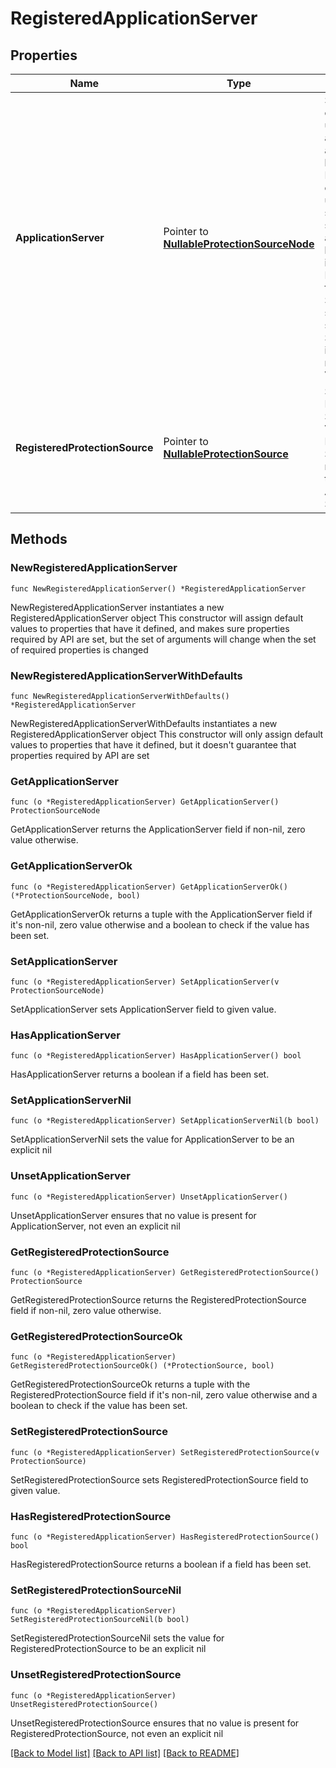 # RegisteredApplicationServer

## Properties

Name | Type | Description | Notes
------------ | ------------- | ------------- | -------------
**ApplicationServer** | Pointer to [**NullableProtectionSourceNode**](ProtectionSourceNode.md) | Specifies the child subtree used to store additional application-level Objects. Different environments use the subtree to store application-level information. For example for SQL Server, this subtree stores the SQL Server instances running on a VM. | [optional] 
**RegisteredProtectionSource** | Pointer to [**NullableProtectionSource**](ProtectionSource.md) | Specifies the Protection Source like a VM or Physical Server that registered the Application Server. | [optional] 

## Methods

### NewRegisteredApplicationServer

`func NewRegisteredApplicationServer() *RegisteredApplicationServer`

NewRegisteredApplicationServer instantiates a new RegisteredApplicationServer object
This constructor will assign default values to properties that have it defined,
and makes sure properties required by API are set, but the set of arguments
will change when the set of required properties is changed

### NewRegisteredApplicationServerWithDefaults

`func NewRegisteredApplicationServerWithDefaults() *RegisteredApplicationServer`

NewRegisteredApplicationServerWithDefaults instantiates a new RegisteredApplicationServer object
This constructor will only assign default values to properties that have it defined,
but it doesn't guarantee that properties required by API are set

### GetApplicationServer

`func (o *RegisteredApplicationServer) GetApplicationServer() ProtectionSourceNode`

GetApplicationServer returns the ApplicationServer field if non-nil, zero value otherwise.

### GetApplicationServerOk

`func (o *RegisteredApplicationServer) GetApplicationServerOk() (*ProtectionSourceNode, bool)`

GetApplicationServerOk returns a tuple with the ApplicationServer field if it's non-nil, zero value otherwise
and a boolean to check if the value has been set.

### SetApplicationServer

`func (o *RegisteredApplicationServer) SetApplicationServer(v ProtectionSourceNode)`

SetApplicationServer sets ApplicationServer field to given value.

### HasApplicationServer

`func (o *RegisteredApplicationServer) HasApplicationServer() bool`

HasApplicationServer returns a boolean if a field has been set.

### SetApplicationServerNil

`func (o *RegisteredApplicationServer) SetApplicationServerNil(b bool)`

 SetApplicationServerNil sets the value for ApplicationServer to be an explicit nil

### UnsetApplicationServer
`func (o *RegisteredApplicationServer) UnsetApplicationServer()`

UnsetApplicationServer ensures that no value is present for ApplicationServer, not even an explicit nil
### GetRegisteredProtectionSource

`func (o *RegisteredApplicationServer) GetRegisteredProtectionSource() ProtectionSource`

GetRegisteredProtectionSource returns the RegisteredProtectionSource field if non-nil, zero value otherwise.

### GetRegisteredProtectionSourceOk

`func (o *RegisteredApplicationServer) GetRegisteredProtectionSourceOk() (*ProtectionSource, bool)`

GetRegisteredProtectionSourceOk returns a tuple with the RegisteredProtectionSource field if it's non-nil, zero value otherwise
and a boolean to check if the value has been set.

### SetRegisteredProtectionSource

`func (o *RegisteredApplicationServer) SetRegisteredProtectionSource(v ProtectionSource)`

SetRegisteredProtectionSource sets RegisteredProtectionSource field to given value.

### HasRegisteredProtectionSource

`func (o *RegisteredApplicationServer) HasRegisteredProtectionSource() bool`

HasRegisteredProtectionSource returns a boolean if a field has been set.

### SetRegisteredProtectionSourceNil

`func (o *RegisteredApplicationServer) SetRegisteredProtectionSourceNil(b bool)`

 SetRegisteredProtectionSourceNil sets the value for RegisteredProtectionSource to be an explicit nil

### UnsetRegisteredProtectionSource
`func (o *RegisteredApplicationServer) UnsetRegisteredProtectionSource()`

UnsetRegisteredProtectionSource ensures that no value is present for RegisteredProtectionSource, not even an explicit nil

[[Back to Model list]](../README.md#documentation-for-models) [[Back to API list]](../README.md#documentation-for-api-endpoints) [[Back to README]](../README.md)



